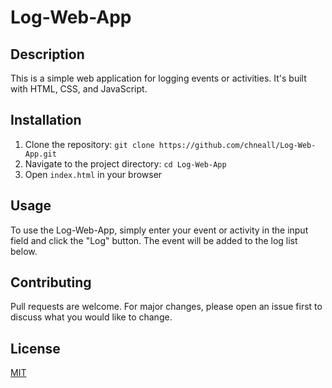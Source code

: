 # Log-Web-App

## Description

This is a simple web application for logging events or activities. It's built with HTML, CSS, and JavaScript.

## Installation

1. Clone the repository: `git clone https://github.com/chneall/Log-Web-App.git`
2. Navigate to the project directory: `cd Log-Web-App`
3. Open `index.html` in your browser

## Usage

To use the Log-Web-App, simply enter your event or activity in the input field and click the "Log" button. The event will be added to the log list below.

## Contributing

Pull requests are welcome. For major changes, please open an issue first to discuss what you would like to change.

## License

[MIT](https://choosealicense.com/licenses/mit/)